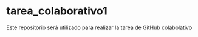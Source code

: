 # tarea_colaborativo1
Este repositorio será utilizado para realizar la tarea de GitHub colabolativo
